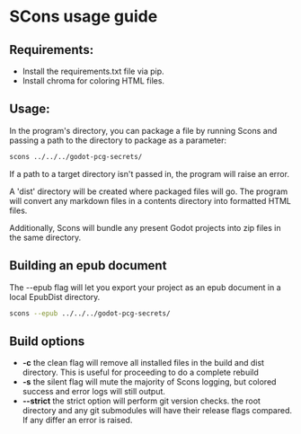 # SCons usage guide

## Requirements:
- Install the requirements.txt file via pip.
- Install chroma for coloring HTML files.

## Usage:

In the program's directory, you can package a file by running Scons and passing a path to the directory to package as a parameter:

```sh
scons ../../../godot-pcg-secrets/ 
```

If a path to a target directory isn't passed in, the program will raise an error.

A 'dist' directory will be created where packaged files will go. The program will convert any markdown files in a contents directory into formatted HTML files.

Additionally, Scons will bundle any present Godot projects into zip files in the same directory.

## Building an epub document

The --epub flag will let you export your project as an epub document in a local EpubDist directory.

```sh
scons --epub ../../../godot-pcg-secrets/ 
```

## Build options

- **-c** the clean flag will remove all installed files in the build and dist directory. This is useful for proceeding to do a complete rebuild
- **-s** the silent flag will mute the majority of Scons logging, but colored success and error logs will still output.
- **--strict** the strict option will perform git version checks. the root directory and any git submodules will have their release flags compared. If any differ an error is raised.